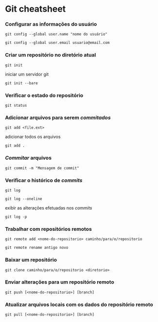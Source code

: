 # Git cheatsheet
### Configurar as informações do usuário
```console
git config --global user.name "nome do usuário"
```
```console
git config --global user.email usuario@email.com
```
### Criar um repositório no diretório atual
```console
git init
```
iniciar um servidor git
```console
git init --bare
```
### Verificar o estado do repositório
```console
git status
```
### Adicionar arquivos para serem *commitados*
```console
git add <file.ext>
```
adicionar todos os arquivos
```console
git add .
```
### *Commitar* arquivos
```console
git commit -m "Mensagem de commit"
```
### Verificar o histórico de *commits*
```console
git log
```
```console
git log --oneline
```
exibir as alterações efetuadas nos *commits*
```console
git log -p
```
### Trabalhar com repositórios remotos
```console
git remote add <nome-do-repositorio> caminho/para/o/repositorio
```
```console
git remote rename antigo novo
```
### Baixar um repositório
```console
git clone caminho/para/o/repositorio <diretorio>
```
### Enviar alterações para um repositório remoto
```console
git push [<nome-do-repositorio>] [branch]
```
### Atualizar arquivos locais com os dados do repositório remoto
```console
git pull [<nome-do-repositorio>] [branch]
```
